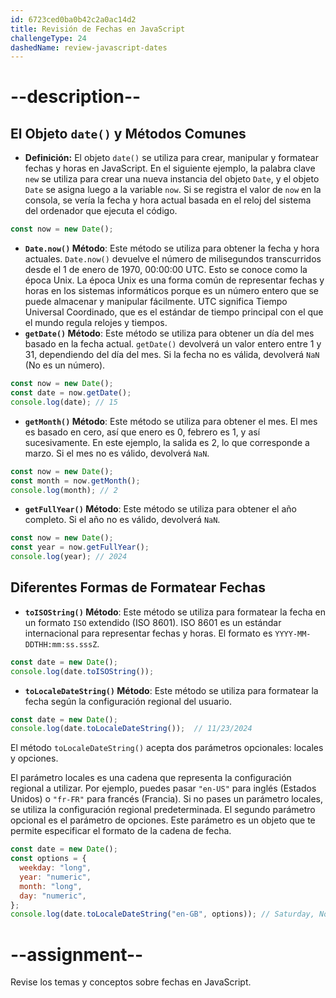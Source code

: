 ```yaml
---
id: 6723ced0ba0b42c2a0ac14d2
title: Revisión de Fechas en JavaScript
challengeType: 24
dashedName: review-javascript-dates
---
```


# --description--

## El Objeto `date()` y Métodos Comunes

- **Definición:** El objeto `date()` se utiliza para crear, manipular y formatear fechas y horas en JavaScript. En el siguiente ejemplo, la palabra clave `new` se utiliza para crear una nueva instancia del objeto `Date`, y el objeto `Date` se asigna luego a la variable `now`. Si se registra el valor de `now` en la consola, se vería la fecha y hora actual basada en el reloj del sistema del ordenador que ejecuta el código.

```js
const now = new Date();
```

- **`Date.now()` Método**: Este método se utiliza para obtener la fecha y hora actuales. `Date.now()` devuelve el número de milisegundos transcurridos desde el 1 de enero de 1970, 00:00:00 UTC. Esto se conoce como la época Unix. La época Unix es una forma común de representar fechas y horas en los sistemas informáticos porque es un número entero que se puede almacenar y manipular fácilmente. UTC significa Tiempo Universal Coordinado, que es el estándar de tiempo principal con el que el mundo regula relojes y tiempos.
- **`getDate()` Método**: Este método se utiliza para obtener un día del mes basado en la fecha actual. `getDate()` devolverá un valor entero entre 1 y 31, dependiendo del día del mes. Si la fecha no es válida, devolverá `NaN` (No es un número).

```js
const now = new Date();
const date = now.getDate();
console.log(date); // 15
```

- **`getMonth()` Método**: Este método se utiliza para obtener el mes. El mes es basado en cero, así que enero es 0, febrero es 1, y así sucesivamente. En este ejemplo, la salida es 2, lo que corresponde a marzo. Si el mes no es válido, devolverá `NaN`.

```js
const now = new Date();
const month = now.getMonth();
console.log(month); // 2
```

- **`getFullYear()` Método**: Este método se utiliza para obtener el año completo. Si el año no es válido, devolverá `NaN`.

```js
const now = new Date();
const year = now.getFullYear();
console.log(year); // 2024
```

## Diferentes Formas de Formatear Fechas

- **`toISOString()` Método**: Este método se utiliza para formatear la fecha en un formato `ISO` extendido (ISO 8601). ISO 8601 es un estándar internacional para representar fechas y horas. El formato es `YYYY-MM-DDTHH:mm:ss.sssZ`.

```js
const date = new Date();
console.log(date.toISOString());
```

- **`toLocaleDateString()` Método**: Este método se utiliza para formatear la fecha según la configuración regional del usuario.

```js
const date = new Date();
console.log(date.toLocaleDateString());  // 11/23/2024
```

El método `toLocaleDateString()` acepta dos parámetros opcionales: locales y opciones.

El parámetro locales es una cadena que representa la configuración regional a utilizar. Por ejemplo, puedes pasar `"en-US"` para inglés (Estados Unidos) o `"fr-FR"` para francés (Francia). Si no pases un parámetro locales, se utiliza la configuración regional predeterminada. El segundo parámetro opcional es el parámetro de opciones. Este parámetro es un objeto que te permite especificar el formato de la cadena de fecha.

```js
const date = new Date();
const options = {
  weekday: "long",
  year: "numeric",
  month: "long",
  day: "numeric",
};
console.log(date.toLocaleDateString("en-GB", options)); // Saturday, November 23, 2024
```

# --assignment--

Revise los temas y conceptos sobre fechas en JavaScript.
